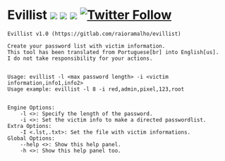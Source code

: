 # Evillist [![](https://img.shields.io/github/last-commit/raioramalho/evillist.svg)](https://github.com/raioramalho/evillist/releases/) [![](https://img.shields.io/github/release-date/raioramalho/evillist.svg?style=popout)](https://github.com/raioramalho/evillist) [![](https://img.shields.io/github/release/raioramalho/evillist.svg?style=popout)](https://github.com/raioramalho/evillist/releases) [![Twitter Follow](https://img.shields.io/twitter/follow/raioramalho.svg?style=social&label=Follow)](https://twitter.com/raioramalho)

```
Evillist v1.0 (https://gitlab.com/raioramalho/evillist)

Create your password list with victim information.
This tool has been translated from Portuguese[br] into English[us].
I do not take responsibility for your actions.


Usage: evillist -l <max password length> -i <victim information,info1,info2>
Usage example: evillist -l 8 -i red,admin,pixel,123,root


Engine Options:
	-l <>: Specify the length of the password.
	-i <>: Set the victim info to make a directed passwordlist.
Extra Options:
	-I <.lst,.txt>: Set the file with victim informations.
Global Options:
	--help <>: Show this help panel.
	-h <>: Show this help panel too.
